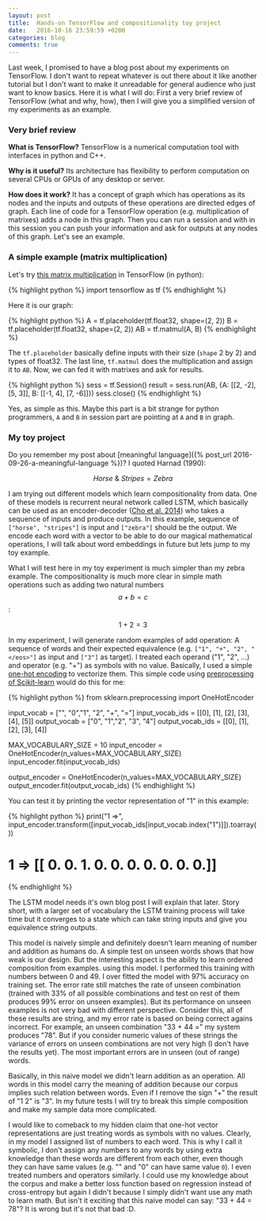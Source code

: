 ```yaml
---
layout: post
title:  Hands-on TensorFlow and compositionality toy project
date:   2016-10-16 23:59:59 +0200
categories: blog
comments: true
---
```


Last week, I promised to have a blog post about my experiments on TensorFlow. I don't want to repeat whatever is out there about it like another tutorial but I don't want to make it unreadable for general audience who just want to know basics. Here it is what I will do: First a very brief review of TensorFlow (what and why, how), then I will give you a simplified version of my experiments as an example.


### Very brief review

**What is TensorFlow?** TensorFlow is a numerical computation tool with interfaces in python and C++.

**Why is it useful?** Its architecture has flexibility to perform computation on several CPUs or GPUs of any desktop or server.

**How does it work?** It has a concept of graph which has operations as its nodes and the inputs and outputs of these operations are directed edges of graph. Each line of code for a TensorFlow operation (e.g. multiplication of matrixes) adds a node in this graph. Then you can run a session and with in this session you can push your information and ask for outputs at any nodes of this graph. Let's see an example.

### A simple example (matrix multiplication)

Let's try [this matrix multiplication](https://www.youtube.com/watch?v=kT4Mp9EdVqs) in TensorFlow (in python):

{% highlight python %}
import tensorflow as tf
{% endhighlight %}

Here it is our graph:

{% highlight python %}
A = tf.placeholder(tf.float32, shape=(2, 2))
B = tf.placeholder(tf.float32, shape=(2, 2))
AB = tf.matmul(A, B)
{% endhighlight %}

The `tf.placeholder` basically define inputs with their size (`shape` 2 by 2) and types of float32. The last line, `tf.matmul` does the multiplication and assign it to `AB`. Now, we can fed it with matrixes and ask for results.

{% highlight python %}
sess = tf.Session()
result = sess.run(AB, {A: [[2, -2], [5, 3]], B: [[-1, 4], [7, -6]]})
sess.close()
{% endhighlight %}

Yes, as simple as this. Maybe this part is a bit strange for python programmers, `A` and `B` in session part are pointing at `A` and `B` in graph.

### My toy project

 Do you remember my post about [meaningful language]({% post_url 2016-09-26-a-meaningful-language %})? I quoted Harnad (1990):

 $$ Horse\ \&\ Stripes = Zebra $$

 I am trying out different models which learn compositionality from data. One of these models is recurrent neural network called LSTM, which basically can be used as an encoder-decoder ([Cho et al. 2014](https://arxiv.org/abs/1406.1078)) who takes a sequence of inputs and produce outputs. In this example, sequence of `["horse", "stripes"]` is input and `["zebra"]` should be the output. We encode each word with a vector to be able to do our magical mathematical operations, I will talk about word embeddings in future but lets jump to my toy example.

 What I will test here in my toy experiment is much simpler than my zebra example. The compositionality is much more clear in simple math operations such as adding two natural numbers $$ a + b = c $$:

$$ 1 + 2 = 3 $$

In my experiment, I will generate random examples of add operation: A sequence of words and their expected equivalence (e.g. `["1", "+", "2", "</eos>"]` as input and `["3"]` as target). I treated each operand ("1", "2", ...) and operator (e.g. "+") as symbols with no value. Basically, I used a simple [one-hot encoding](https://en.wikipedia.org/wiki/One-hot) to vectorize them. This simple code using [preprocessing of Scikit-learn](http://scikit-learn.org/stable/modules/generated/sklearn.preprocessing.OneHotEncoder.html) would do this for me:

{% highlight python %}
from sklearn.preprocessing import OneHotEncoder

input_vocab = ["", "0","1", "2", "+", "="]
input_vocab_ids = [[0], [1], [2], [3], [4], [5]]
output_vocab = ["0", "1","2", "3", "4"]
output_vocab_ids = [[0], [1], [2], [3], [4]]

MAX_VOCABULARY_SIZE = 10
input_encoder = OneHotEncoder(n_values=MAX_VOCABULARY_SIZE)
input_encoder.fit(input_vocab_ids)

output_encoder = OneHotEncoder(n_values=MAX_VOCABULARY_SIZE)
output_encoder.fit(output_vocab_ids)
{% endhighlight %}

You can test it by printing the vector representation of "1" in this example:

{% highlight python %}
print("1 =>", input_encoder.transform([input_vocab_ids[input_vocab.index("1")]]).toarray())
# 1 => [[ 0.  0.  1.  0.  0.  0.  0.  0.  0.  0.]]
{% endhighlight %}

The LSTM model needs it's own blog post I will explain that later. Story short, with a larger set of vocabulary the LSTM training process will take time but it converges to a state which can take string inputs and give you equivalence string outputs.

This model is naively simple and definitely doesn't learn meaning of number and addition as humans do. A simple test on unseen words shows that how weak is our design. But the interesting aspect is the ability to learn ordered composition from examples. using this model. I performed this training with numbers between 0 and 49. I over fitted the model with 97% accuracy on training set. The error rate still matches the rate of unseen combination (trained with 33% of all possible combinations and test on rest of them produces 99% error on unseen examples). But its performance on unseen examples is not very bad with different perspective. Consider this, all of these results are string, and my error rate is based on being correct agains incorrect. For example, an unseen combination "33 + 44 =" my system produces "78". But if you consider numeric values of these strings the variance of errors on unseen combinations are not very high (I don't have the results yet). The most important errors are in unseen (out of range) words.

Basically, in this naive model we didn't learn addition as an operation. All words in this model carry the meaning of addition because our corpus implies such relation between words. Even if I remove the sign "+" the result of "1 2" is "3". In my future tests I will try to break this simple composition and make my sample data more complicated.

I would like to comeback to my hidden claim that one-hot vector representations are just treating words as symbols with no values. Clearly, in my model I assigned list of numbers to each word. This is why I call it symbolic, I don't assign any numbers to any words by using extra knowledge than these words are different from each other, even though they can have same values (e.g. "" and "0" can have same value `0`). I even treated numbers and operators similarly. I could use my knowledge about the corpus and make a better loss function based on regression instead of cross-entropy but again I didn't because I simply didn't want use any math to learn math. But isn't it exciting that this naive model can say: "33 + 44 = 78"? It is wrong but it's not that bad :D.
